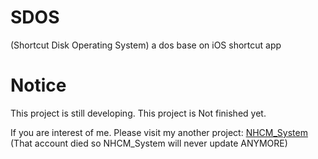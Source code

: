 # SDOS
(Shortcut Disk Operating System) a dos base on iOS shortcut app
# Notice
This project is still developing. This project is Not finished yet.

If you are interest of me. Please visit my another project:
[NHCM_System](https://github.com/NHCMbpppp/NHCM_System)
(That account died so NHCM_System will never update ANYMORE)
